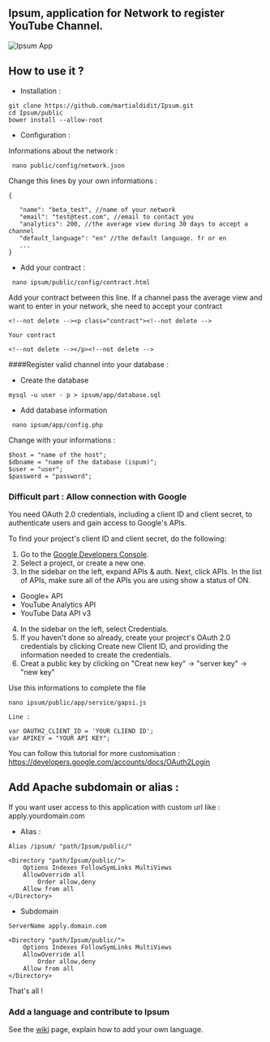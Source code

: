 ## Ipsum, application for Network to register YouTube Channel.

![Ipsum App](http://i.gyazo.com/14613e6757950d98a8087e8bc62f883c.png)

## How to use it ?

* Installation : 
```
git clone https://github.com/martialdidit/Ipsum.git
cd Ipsum/public
bower install --allow-root
```

* Configuration :

 Informations about the network :
 ```
  nano public/config/network.json
 ```

 Change this lines by your own informations : 
 ```
 {

    "name": "beta_test", //name of your network
    "email": "test@test.com", //email to contact you
    "analytics": 200, //the average view during 30 days to accept a channel
    "default_language": "en" //the default language. fr or en
    ...
 }
 ```

* Add your contract :

 ```
  nano ipsum/public/config/contract.html
 ```

 Add your contract between this line. If a channel pass the average view and want to enter in your network, she need to accept your contract

 ```
 <!--not delete --><p class="contract"><!--not delete -->

 Your contract

 <!--not delete --></p><!--not delete -->

 ```

 ####Register valid channel into your database :

 * Create the database
 
  ```
  mysql -u user - p > ipsum/app/database.sql
 
  ```

 * Add database information

  ```
   nano ipsum/app/config.php
  ```
   Change with your informations : 
 
  ```
  $host = "name of the host";
  $dbname = "name of the database (ispum)";
  $user = "user";
  $password = "password";
 ```

### Difficult part : Allow connection with Google

You need OAuth 2.0 credentials, including a client ID and client secret, to authenticate users and gain access to Google's APIs.

To find your project's client ID and client secret, do the following:

1. Go to the [Google Developers Console](https://console.developers.google.com/project).
2. Select a project, or create a new one.
3. In the sidebar on the left, expand APIs & auth. Next, click APIs. In the list of APIs, make sure all of the APIs you are using show a status of ON.
 - Google+ API
 - YouTube Analytics API
 - YouTube Data API v3
4. In the sidebar on the left, select Credentials.
5. If you haven't done so already, create your project's OAuth 2.0 credentials by clicking Create new Client ID, and providing the information needed to create the credentials.
6. Creat a public key by clicking on "Creat new key" -> "server key" -> "new key"

Use this informations to complete the file 

```
nano ipsum/public/app/service/gapsi.js

Line : 

var OAUTH2_CLIENT_ID = 'YOUR CLIEND ID';
var APIKEY = "YOUR API KEY";
```


You can follow this tutorial for more customisation : https://developers.google.com/accounts/docs/OAuth2Login


## Add Apache subdomain or alias : 

If you want user access to this application with custom url like : apply.yourdomain.com

* Alias :

```
Alias /ipsum/ "path/Ipsum/public/" 

<Directory "path/Ipsum/public/">
    Options Indexes FollowSymLinks MultiViews
    AllowOverride all
        Order allow,deny
    Allow from all
</Directory>
```

* Subdomain 

```
ServerName apply.domain.com 

<Directory "path/Ipsum/public/">
    Options Indexes FollowSymLinks MultiViews
    AllowOverride all
        Order allow,deny
    Allow from all
</Directory>
```

That's all ! 

### Add a language and contribute to Ipsum

 See the [wiki](https://github.com/martialdidit/Ipsum/wiki) page, explain how to add your own language.
